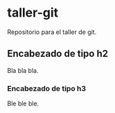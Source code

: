 # taller-git

Repositorio para el taller de git.

## Encabezado de tipo h2

Bla bla bla.

### Encabezado de tipo h3

Ble ble ble.